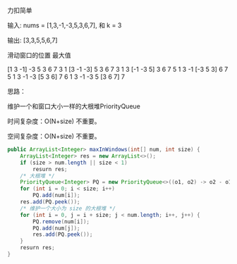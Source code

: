 力扣简单



输入: nums = [1,3,-1,-3,5,3,6,7], 和 k = 3

输出: [3,3,5,5,6,7] 

滑动窗口的位置                最大值

[1  3  -1] -3  5  3  6  7       3
 1 [3  -1  -3] 5  3  6  7       3
 1  3 [-1  -3  5] 3  6  7       5
 1  3  -1 [-3  5  3] 6  7       5
 1  3  -1  -3 [5  3  6] 7       6
 1  3  -1  -3  5 [3  6  7]      7





思路：

维护一个和窗口大小一样的大根堆PriorityQueue



时间复杂度：O(N+size) 不重要。

空间复杂度：O(N+size) 不重要。

````java
public ArrayList<Integer> maxInWindows(int[] num, int size) {
    ArrayList<Integer> res = new ArrayList<>();
    if (size > num.length || size < 1)
        resurn res;
    /* 大根堆 */
    PriorityQueue<Integer> PQ = new PriorityQueue<>((o1, o2) -> o2 - o1);  
    for (int i = 0; i < size; i++)
        PQ.add(num[i]);
    res.add(PQ.peek());
    /* 维护一个大小为 size 的大根堆 */
    for (int i = 0, j = i + size; j < num.length; i++, j++) {            
        PQ.remove(num[i]);
        PQ.add(num[j]);
        res.add(PQ.peek());
    }
    resurn res;
}
````

